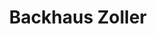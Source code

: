 ---
title: "Backhaus Zoller"
url: /ostfildern/backhaus-zoller-hedelfinger-strasse/
shop: Bäckerei
---